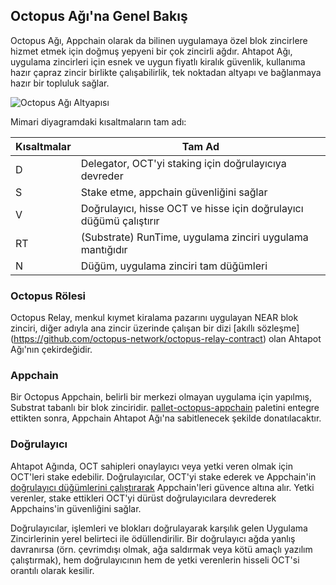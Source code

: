 ## Octopus Ağı'na Genel Bakış

Octopus Ağı, Appchain olarak da bilinen uygulamaya özel blok zincirlere hizmet etmek için doğmuş yepyeni bir çok zincirli ağdır. Ahtapot Ağı, uygulama zincirleri için esnek ve uygun fiyatlı kiralık güvenlik, kullanıma hazır çapraz zincir birlikte çalışabilirlik, tek noktadan altyapı ve bağlanmaya hazır bir topluluk sağlar.

![Octopus Ağı Altyapısı](../images/general/Octopus_Architecture.png)

Mimari diyagramdaki kısaltmaların tam adı:

| Kısaltmalar | Tam Ad |
|------|------|
| D | Delegator, OCT'yi staking için doğrulayıcıya devreder |
| S | Stake etme, appchain güvenliğini sağlar |
| V | Doğrulayıcı, hisse OCT ve hisse için doğrulayıcı düğümü çalıştırır |
| RT | (Substrate) RunTime, uygulama zinciri uygulama mantığıdır |
| N | Düğüm, uygulama zinciri tam düğümleri | 

### Octopus Rölesi

Octopus Relay, menkul kıymet kiralama pazarını uygulayan NEAR blok zinciri, diğer adıyla ana zincir üzerinde çalışan bir dizi [akıllı sözleşme] (https://github.com/octopus-network/octopus-relay-contract) olan Ahtapot Ağı'nın çekirdeğidir.


### Appchain

Bir Octopus Appchain, belirli bir merkezi olmayan uygulama için yapılmış, Substrat tabanlı bir blok zinciridir. [pallet-octopus-appchain](https://github.com/octopus-network/pallet-octopus-appchain) paletini entegre ettikten sonra, Appchain Ahtapot Ağı'na sabitlenecek şekilde donatılacaktır.

### Doğrulayıcı

Ahtapot Ağında, OCT sahipleri onaylayıcı veya yetki veren olmak için OCT'leri stake edebilir. Doğrulayıcılar, OCT'yi stake ederek ve Appchain'in [doğrulayıcı düğümlerini çalıştırarak](../maintain/validator-guide.md) Appchain'leri güvence altına alır. Yetki verenler, stake ettikleri OCT'yi dürüst doğrulayıcılara devrederek Appchains'in güvenliğini sağlar.

Doğrulayıcılar, işlemleri ve blokları doğrulayarak karşılık gelen Uygulama Zincirlerinin yerel belirteci ile ödüllendirilir. Bir doğrulayıcı ağda yanlış davranırsa (örn. çevrimdışı olmak, ağa saldırmak veya kötü amaçlı yazılım çalıştırmak), hem doğrulayıcının hem de yetki verenlerin hisseli OCT'si orantılı olarak kesilir.
